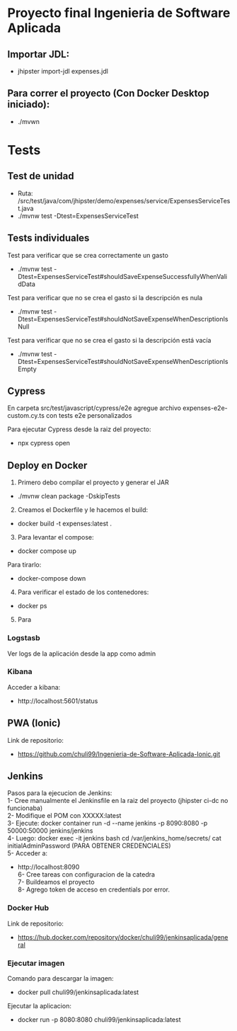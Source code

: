 # Proyecto final Ingenieria de Software Aplicada

## Importar JDL:

- jhipster import-jdl expenses.jdl

## Para correr el proyecto (Con Docker Desktop iniciado):

- ./mvwn

# Tests

## Test de unidad

- Ruta: /src/test/java/com/jhipster/demo/expenses/service/ExpensesServiceTest.java
- ./mvnw test -Dtest=ExpensesServiceTest

## Tests individuales

Test para verificar que se crea correctamente un gasto

- ./mvnw test -Dtest=ExpensesServiceTest#shouldSaveExpenseSuccessfullyWhenValidData

Test para verificar que no se crea el gasto si la descripción es nula

- ./mvnw test -Dtest=ExpensesServiceTest#shouldNotSaveExpenseWhenDescriptionIsNull

Test para verificar que no se crea el gasto si la descripción está vacía

- ./mvnw test -Dtest=ExpensesServiceTest#shouldNotSaveExpenseWhenDescriptionIsEmpty

## Cypress

En carpeta src/test/javascript/cypress/e2e agregue archivo expenses-e2e-custom.cy.ts con tests e2e personalizados

Para ejecutar Cypress desde la raiz del proyecto:

- npx cypress open

## Deploy en Docker

1. Primero debo compilar el proyecto y generar el JAR

- ./mvnw clean package -DskipTests

2. Creamos el Dockerfile y le hacemos el build:

- docker build -t expenses:latest .

3. Para levantar el compose:

- docker compose up

Para tirarlo:

- docker-compose down

4. Para verificar el estado de los contenedores:

- docker ps

5. Para

### Logstasb

Ver logs de la aplicación desde la app como admin

### Kibana

Acceder a kibana:

- http://localhost:5601/status

## PWA (Ionic)

Link de repositorio:

- https://github.com/chuli99/Ingenieria-de-Software-Aplicada-Ionic.git

## Jenkins

Pasos para la ejecucion de Jenkins:  
1- Cree manualmente el Jenkinsfile en la raiz del proyecto (jhipster ci-dc no funcionaba)  
2- Modifique el POM con <image>XXXXX:latest</image>  
3- Ejecute:
docker container run -d --name jenkins -p 8090:8080 -p 50000:50000 jenkins/jenkins  
4- Luego:
docker exec -it jenkins bash
cd /var/jenkins_home/secrets/
cat initialAdminPassword
(PARA OBTENER CREDENCIALES)  
5- Acceder a:

- http://localhost:8090  
  6- Cree tareas con configuracion de la catedra  
  7- Buildeamos el proyecto  
  8- Agrego token de acceso en credentials por error.

### Docker Hub

Link de repositorio:

- https://hub.docker.com/repository/docker/chuli99/jenkinsaplicada/general

### Ejecutar imagen

Comando para descargar la imagen:

- docker pull chuli99/jenkinsaplicada:latest

Ejecutar la aplicacion:

- docker run -p 8080:8080 chuli99/jenkinsaplicada:latest
